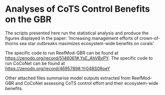 # Analyses of CoTS Control Benefits on the GBR

The scripts presented here run the statistical analysis and produce the figures displayed in the paper: 
'Increasing management efforts of crown-of-thorns sea star outbreaks maximizes ecosystem-wide benefits on corals'

The specific code to run ReefMod-GBR can be found at https://zenodo.org/record/5146061#.YsE_AhVBxPY. 
The specific code to run CoCoNet can be found at https://zenodo.org/record/4695789#.Yr048S0RoeY

Other attached files summarise model outputs extracted from ReefMod-GBR and CoCoNet assessing CoTS control effort and their ecosystem-wide benefits.
